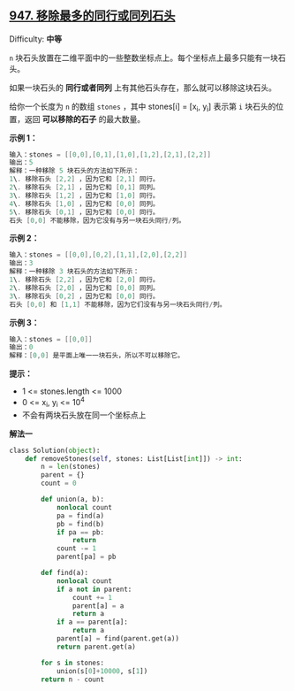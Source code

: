## [947. 移除最多的同行或同列石头](https://leetcode-cn.com/problems/most-stones-removed-with-same-row-or-column/)

Difficulty: **中等**


`n` 块石头放置在二维平面中的一些整数坐标点上。每个坐标点上最多只能有一块石头。

如果一块石头的 **同行或者同列** 上有其他石头存在，那么就可以移除这块石头。

给你一个长度为 `n` 的数组 `stones` ，其中 stones[i] = [x<sub style="display: inline;">i</sub>, y<sub style="display: inline;">i</sub>] 表示第 `i` 块石头的位置，返回 **可以移除的石子** 的最大数量。

**示例 1：**

```c
输入：stones = [[0,0],[0,1],[1,0],[1,2],[2,1],[2,2]]
输出：5
解释：一种移除 5 块石头的方法如下所示：
1\. 移除石头 [2,2] ，因为它和 [2,1] 同行。
2\. 移除石头 [2,1] ，因为它和 [0,1] 同列。
3\. 移除石头 [1,2] ，因为它和 [1,0] 同行。
4\. 移除石头 [1,0] ，因为它和 [0,0] 同列。
5\. 移除石头 [0,1] ，因为它和 [0,0] 同行。
石头 [0,0] 不能移除，因为它没有与另一块石头同行/列。
```

**示例 2：**

```c
输入：stones = [[0,0],[0,2],[1,1],[2,0],[2,2]]
输出：3
解释：一种移除 3 块石头的方法如下所示：
1\. 移除石头 [2,2] ，因为它和 [2,0] 同行。
2\. 移除石头 [2,0] ，因为它和 [0,0] 同列。
3\. 移除石头 [0,2] ，因为它和 [0,0] 同行。
石头 [0,0] 和 [1,1] 不能移除，因为它们没有与另一块石头同行/列。
```

**示例 3：**

```c
输入：stones = [[0,0]]
输出：0
解释：[0,0] 是平面上唯一一块石头，所以不可以移除它。
```

**提示：**

*   1 <= stones.length <= 1000
*   0 <= x<sub style="display: inline;">i</sub>, y<sub style="display: inline;">i</sub> <= 10<sup>4</sup>
*   不会有两块石头放在同一个坐标点上


**解法一**

```python
​class Solution(object):
    def removeStones(self, stones: List[List[int]]) -> int:
        n = len(stones)
        parent = {}
        count = 0

        def union(a, b):
            nonlocal count
            pa = find(a)
            pb = find(b)
            if pa == pb:
                return
            count -= 1
            parent[pa] = pb

        def find(a):
            nonlocal count
            if a not in parent:
                count += 1
                parent[a] = a
                return a
            if a == parent[a]:
                return a
            parent[a] = find(parent.get(a))
            return parent.get(a)

        for s in stones:
            union(s[0]+10000, s[1])
        return n - count
```